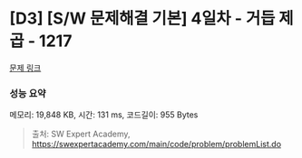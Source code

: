 # [D3] [S/W 문제해결 기본] 4일차 - 거듭 제곱 - 1217 

[문제 링크](https://swexpertacademy.com/main/code/problem/problemDetail.do?contestProbId=AV14dUIaAAUCFAYD) 

### 성능 요약

메모리: 19,848 KB, 시간: 131 ms, 코드길이: 955 Bytes



> 출처: SW Expert Academy, https://swexpertacademy.com/main/code/problem/problemList.do